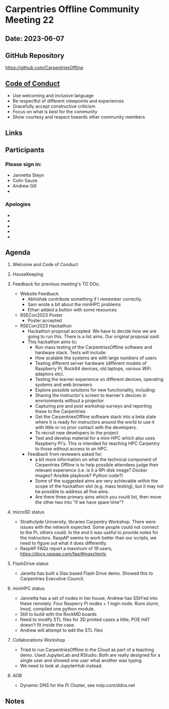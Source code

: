 # Carpentries Offline Community Meeting 22
## Date: 2023-06-07

## GitHub Repository
https://github.com/CarpentriesOffline

## [Code of Conduct](https://docs.carpentries.org/topic_folders/policies/code-of-conduct.html)

* Use welcoming and inclusive language
* Be respectful of different viewpoints and experiences
* Gracefully accept constructive criticism
* Focus on what is best for the community
* Show courtesy and respect towards other community members

## Links

## Participants
### Please sign in:
*  Jannetta Steyn
*  Colin Sauze
*  Andrew Gill
* 

### Apologies
* 
* 
* 
* 
* 

## Agenda
1. Welcome and Code of Conduct
2. HouseKeeping
3. Feedback for previous meeting's TO DOs:
    - Website Feedback
        - Abhishek contribute something if I remember correctly.
        - Sam wrote a bit about the miniHPC problems
        - Ethan added a button with some resources
    - RSECon2023 Poster
        - Poster accepted
    - RSECon2023 Hackathon
        - Hackathon proposal accepted. We have to decide how we are going to run this. There is a list aims. Our original proposal said:
        - This hackathon aims to:
            * Run mass testing of the CarpentriesOffline software and hardware stack. Tests will include:
            * How scalable the systems are with large numbers of users
            * Testing different server hardware (different models of Raspberry Pi, Rock64 devices, old laptops, various WiFi adaptors etc).
            * Testing the learner experience on different devices, operating systems and web browsers
            * Explore possible solutions for new functionality, including:
            * Sharing the instructor's screen to learner's devices in envrionments without a projector
            * Capturing pre and post workshop surveys and reporting these to the Carpentries
            * Get the CarpentriesOffline software stack into a beta state where it is ready for instructors around the world to use it with little or no prior contact with the developers.
             * To recruit new developers to the project.
             * Test and develop material for a mini-HPC which also uses Raspberry Pi's. This is intended for teaching HPC Carpentry to those without access to an HPC.
        - Feedback from reviewers asked for:
            - a bit more information on what the technical component of Carpentries Offline is to help possible attendees judge their relevant experience (i.e. is it a RPi disk image? Docker images? Ansible playbook? Python code?) 
            - Some of the suggested aims are very achievable within the scope of the hackathon slot (e.g. mass testing), but it may not be possible to address all five aims. 
            - Are there three primary aims which you could list, then move the other two into "if we have spare time"?

4. microSD status
    - Strathclyde University, libraries Carpentry Workshop. There were issues with the network expected. Some people could not connect to the Pi, others could. In the end it was useful to provide notes for the instructors. RaspAP seems to work better than our scripts, we need to figure out what it does differently.
    - RaspAP FAQs report a maximum of 19 users, https://docs.raspap.com/faq/#maxclients
5. FlashDrive status
    - Janetta has built a Slax based Flash Drive demo. Showed this to Carpentries Executive Council. 
6. miniHPC status
     - Jannetta has a set of nodes in her house, Andrew has SSH'ed into these remotely. Four Rasperry Pi nodes + 1 login node. Runs slurm, lmod, compiled one python module. 
     - Still to build with the RockMD boards
     - Need to modify STL files for 3D printed cases a little, POE HAT doesn't fit inside the case.
     - Andrew will attempt to edit the STL files
7. Collaborations Workshop
    - Tried to run CarpentriesOffline in the Cloud as part of a teaching demo. Used JupyterLab and RStudio. Both are really designed for a single user and showed one user what another was typing.
    - We need to look at JupyterHub instead. 
9. AOB
    - Dynamic DNS for the Pi Cluster, see noip.com/ddns.net
## Notes

